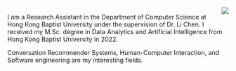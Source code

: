<img align="right" src="github-readme-stats-git-masterrstaa-rickstaa.vercel.app/api/top-langs/?username=ZhangYizhe&layout=compact" />

I am a Research Assistant in the Department of Computer Science at Hong Kong Baptist University under the supervision of Dr. Li Chen. I received my M.Sc. degree in Data Analytics and Artificial Intelligence from Hong Kong Baptist University in 2022.

Conversation Recommender Systems, Human-Computer Interaction, and Software engineering are my interesting fields.
